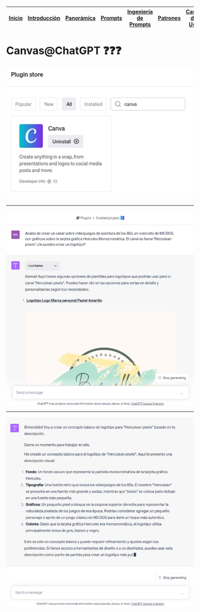 <div align=right>

|[Inicio](/README.md)|[Introducción](/documentos/intro.md)|[Panorámica](/documentos/panorámica.md)|[Prompts](/documentos/prompts/README.md)|[Ingeniería de Prompts](/documentos/ingenieriaDePrompts/README.md)|[Patrones](/documentos/ingenieriaDePrompts/patrones/README.md)|[Casos de Uso](/documentos/casosDeUso/README.md)|
|-|-|-|-|-|-|-

</div>

# Canvas@ChatGPT ❓❓❓

![](/documentos/imagenes/Canvas@ChatGPT_000.png)

---

![](/documentos/imagenes/Canvas@ChatGPT_001.png)

---

![](/documentos/imagenes/Canvas@ChatGPT_002.png)

